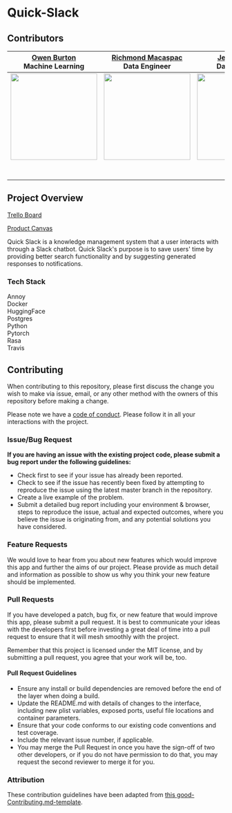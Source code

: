 # Quick-Slack

## Contributors

|                                       [Owen Burton](https://github.com/owenburton) <br/> Machine Learning                                        |                                       [Richmond Macaspac](https://github.com/macr) <br/> Data Engineer                                        |                                       [Jeremy Meek](https://github.com/Distortedlogic) <br/> Data Engineer                                        |                                       [Nick Flannery](https://github.com/Nckflannery) <br/> Machine Learning                                        |                                       [Marcus Jones](https://github.com/jonesy212) <br/> Team Lead                                        |
| :-----------------------------------------------------------------------------------------------------------: | :-----------------------------------------------------------------------------------------------------------: | :-----------------------------------------------------------------------------------------------------------: | :-----------------------------------------------------------------------------------------------------------: | :-----------------------------------------------------------------------------------------------------------: |
|                      [<img src="https://media-exp1.licdn.com/dms/image/C5603AQF8MJKbCDwy5Q/profile-displayphoto-shrink_200_200/0?e=1588809600&v=beta&t=MbZIjtE4Xc2k4OxzQGWKkvhtxjUSnRMm8JzNRtPAYCc" width = "200" />](https://github.com/owenburton)                       |                      [<img src="https://ca.slack-edge.com/T4JUEB3ME-UHEDDJAG6-cd5e1f43e7c5-512" width = "200" />](https://github.com/macr)                       |                      [<img src="https://avatars2.githubusercontent.com/u/54854447?s=460&v=4" width = "200" />](https://github.com/Distortedlogic)                       |                      [<img src="https://media-exp1.licdn.com/dms/image/C4E03AQE5s0rWy50Ncw/profile-displayphoto-shrink_200_200/0?e=1588809600&v=beta&t=EmR-_Bd9gOAM12ma_zCkomtlLpb0cuXJyDRO4Z-Rlvc" width = "200" />](https://github.com/Nckflannery)                       |                      [<img src="https://avatars0.githubusercontent.com/u/49668160?s=400&v=4" width = "200" />](https://github.com/jonesy212)                       |                     
|                 [<img src="https://github.com/favicon.ico" width="15"> ](https://github.com/owenburton)                 |            [<img src="https://github.com/favicon.ico" width="15"> ](https://github.com/macr)             |           [<img src="https://github.com/favicon.ico" width="15"> ](https://github.com/Distortedlogic)            |          [<img src="https://github.com/favicon.ico" width="15"> ](https://github.com/Nckflannery)           |                      [<img src="https://github.com/favicon.ico" width="15"> ](https://github.com/jonesy212)                       |
| [ <img src="https://static.licdn.com/sc/h/al2o9zrvru7aqj8e1x2rzsrca" width="15"> ](https://www.linkedin.com/in/owenburton22/) | [ <img src="https://static.licdn.com/sc/h/al2o9zrvru7aqj8e1x2rzsrca" width="15"> ](https://www.linkedin.com/in/richmond-macaspac/) | [ <img src="https://static.licdn.com/sc/h/al2o9zrvru7aqj8e1x2rzsrca" width="15"> ](https://www.linkedin.com/in/jeremy-meek-765b8b159/) | [ <img src="https://static.licdn.com/sc/h/al2o9zrvru7aqj8e1x2rzsrca" width="15"> ](https://www.linkedin.com/in/nickfflannery/) | [ <img src="https://static.licdn.com/sc/h/al2o9zrvru7aqj8e1x2rzsrca" width="15"> ](https://www.linkedin.com/in/marcus-jones-0227a66b/) |

## Project Overview

[Trello Board](https://trello.com/b/j2GRaMZ5/quick-slack)

[Product Canvas](https://www.notion.so/Quick-Slack-0cef120110274567ad4ff289e9bff596)

Quick Slack is a knowledge management system that a user interacts with through a Slack chatbot. Quick Slack's purpose is to save users' time by providing better search functionality and by suggesting generated responses to notifications.

### Tech Stack

Annoy  
Docker  
HuggingFace  
Postgres  
Python  
Pytorch  
Rasa  
Travis  

## Contributing

When contributing to this repository, please first discuss the change you wish to make via issue, email, or any other method with the owners of this repository before making a change.

Please note we have a [code of conduct](./code_of_conduct.md.md). Please follow it in all your interactions with the project.

### Issue/Bug Request

 **If you are having an issue with the existing project code, please submit a bug report under the following guidelines:**
 - Check first to see if your issue has already been reported.
 - Check to see if the issue has recently been fixed by attempting to reproduce the issue using the latest master branch in the repository.
 - Create a live example of the problem.
 - Submit a detailed bug report including your environment & browser, steps to reproduce the issue, actual and expected outcomes,  where you believe the issue is originating from, and any potential solutions you have considered.

### Feature Requests

We would love to hear from you about new features which would improve this app and further the aims of our project. Please provide as much detail and information as possible to show us why you think your new feature should be implemented.

### Pull Requests

If you have developed a patch, bug fix, or new feature that would improve this app, please submit a pull request. It is best to communicate your ideas with the developers first before investing a great deal of time into a pull request to ensure that it will mesh smoothly with the project.

Remember that this project is licensed under the MIT license, and by submitting a pull request, you agree that your work will be, too.

#### Pull Request Guidelines

- Ensure any install or build dependencies are removed before the end of the layer when doing a build.
- Update the README.md with details of changes to the interface, including new plist variables, exposed ports, useful file locations and container parameters.
- Ensure that your code conforms to our existing code conventions and test coverage.
- Include the relevant issue number, if applicable.
- You may merge the Pull Request in once you have the sign-off of two other developers, or if you do not have permission to do that, you may request the second reviewer to merge it for you.

### Attribution

These contribution guidelines have been adapted from [this good-Contributing.md-template](https://gist.github.com/PurpleBooth/b24679402957c63ec426).

